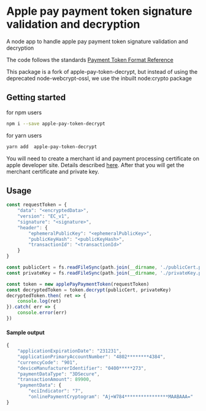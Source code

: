 # Apple pay payment token signature validation and decryption

A node app to handle apple pay payment token signature validation and decryption

The code follows the standards [Payment Token Format Reference](https://developer.apple.com/documentation/passkit_apple_pay_and_wallet/apple_pay/payment_token_format_reference)

This package is a fork of apple-pay-token-decrypt, but instead of using the deprecated node-webcrypt-ossl, we use the inbuilt node:crypto package

## Getting started  
for npm users
```sh
npm i --save apple-pay-token-decrypt
```
for yarn users
```sh
yarn add  apple-pay-token-decrypt
```

You will need to create a merchant id and payment processing certificate on apple developer site. Details described [here](https://help.apple.com/developer-account/#/devb2e62b839?sub=dev103e030bb). After that you will get the merchant certificate and private key.


## Usage

```js
const requestToken = {
    "data": "<encryptedData>",
    "version": "EC_v1",
    "signature": "<signature>",
    "header": {
        "ephemeralPublicKey": "<ephemeralPublicKey>",
        "publicKeyHash": "<publicKeyHash>",
        "transactionId": "<transactionId>"
    }
}

const publicCert = fs.readFileSync(path.join(__dirname, './publicCert.pem'), 'utf8') // import your certificate file
const privateKey = fs.readFileSync(path.join(__dirname, './privateKey.pem'), 'utf8') // import your private key file

const token = new applePayPaymentToken(requestToken)
const decryptedToken = token.decrypt(publicCert, privateKey)
decryptedToken.then( ret => {
    console.log(ret)
}).catch( err => {
    console.error(err)
})
```

#### Sample output
```js
{
    "applicationExpirationDate": "231231",
    "applicationPrimaryAccountNumber": "4802********4384",
    "currencyCode": "901",
    "deviceManufacturerIdentifier": "0400*****273",
    "paymentDataType": "3DSecure",
    "transactionAmount": 89900,
    "paymentData": {
        "eciIndicator": "7",
        "onlinePaymentCryptogram": "Aj+W784****************MAABAAA="
}
```